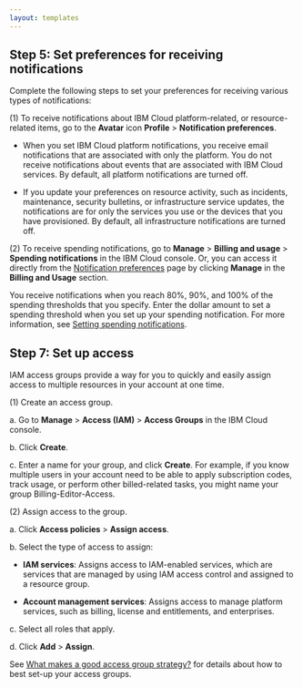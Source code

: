 ```yaml
---
layout: templates
---
```


## **Step 5: Set preferences for receiving notifications**

Complete the following steps to set your preferences for receiving various types of notifications:

(1) To receive notifications about IBM Cloud platform-related, or resource-related items, go to the **Avatar** icon **Profile** > **Notification preferences**.

* When you set IBM Cloud platform notifications, you receive email notifications that are associated with only the platform. You do not receive notifications about events that are associated with IBM Cloud services. By default, all platform notifications are turned off.

* If you update your preferences on resource activity, such as incidents, maintenance, security bulletins, or infrastructure service updates, the notifications are for only the services you use or the devices that you have provisioned. By default, all infrastructure notifications are turned off.

(2) To receive spending notifications, go to **Manage** > **Billing and usage** > **Spending notifications** in the IBM Cloud console. Or, you can access it directly from the [Notification preferences](https://cloud.ibm.com/user/notifications) page by clicking **Manage** in the **Billing and Usage** section.

You receive notifications when you reach 80%, 90%, and 100% of the spending thresholds that you specify. Enter the dollar amount to set a spending threshold when you set up your spending notification. For more information, see [Setting spending notifications](https://cloud.ibm.com/docs/billing-usage?topic=billing-usage-spending).



## **Step 7: Set up access**

IAM access groups provide a way for you to quickly and easily assign access to multiple resources in your account at one time.

(1) Create an access group.

a. Go to **Manage** > **Access (IAM)** > **Access Groups** in the IBM Cloud console.

b. Click **Create**.
 
c. Enter a name for your group, and click **Create**. For example, if you know multiple users in your account need to be able to apply subscription codes, track usage, or perform other billed-related tasks, you might name your group Billing-Editor-Access.
    
(2) Assign access to the group.

a. Click **Access policies** > **Assign access**.

b. Select the type of access to assign:

- **IAM services**: Assigns access to IAM-enabled services, which are services that are managed by using IAM access control and assigned to a resource group.

- **Account management services**: Assigns access to manage platform services, such as billing, license and entitlements, and enterprises.

c. Select all roles that apply.

d. Click **Add** > **Assign**.

See [What makes a good access group strategy?](https://cloud.ibm.com/docs/account?topic=account-account_setup#resource-group-strategy) for details about how to best set-up your access groups.